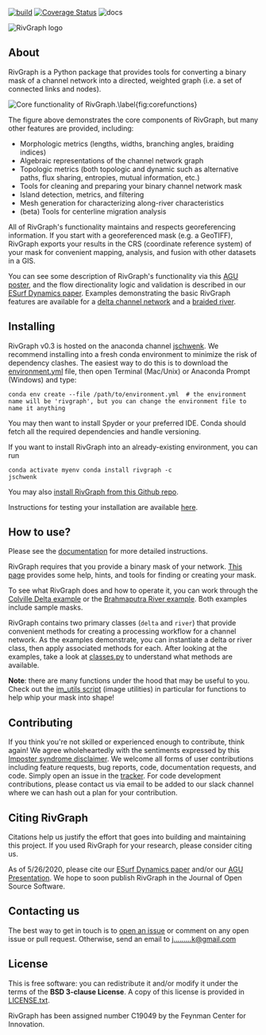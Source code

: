 [![build](https://github.com/jonschwenk/RivGraph/actions/workflows/build.yml/badge.svg)](https://github.com/jonschwenk/RivGraph/actions/workflows/build.yml)
[![Coverage Status](https://coveralls.io/repos/github/jonschwenk/RivGraph/badge.svg?branch=master)](https://coveralls.io/github/jonschwenk/RivGraph?branch=master)
![docs](https://github.com/jonschwenk/RivGraph/workflows/docs/badge.svg)
<br />

![RivGraph logo](https://github.com/jonschwenk/RivGraph/blob/master/docs/logos/rg_logo_full.png)

About
-----

RivGraph is a Python package that provides tools for converting a binary mask of a channel network into a directed, weighted graph (i.e. a set of connected links and nodes). 

![Core functionality of RivGraph.\label{fig:corefunctions}](https://github.com/jonschwenk/RivGraph/blob/master/examples/images/rivgraph_overview_white.PNG)

The figure above demonstrates the core components of RivGraph, but many other features are provided, including:

- Morphologic metrics (lengths, widths, branching angles, braiding indices)
- Algebraic representations of the channel network graph
- Topologic metrics (both topologic and dynamic such as alternative paths, flux sharing, entropies, mutual information, etc.)
- Tools for cleaning and preparing your binary channel network mask
- Island detection, metrics, and filtering
- Mesh generation for characterizing along-river characteristics
- (beta) Tools for centerline migration analysis

All of RivGraph's functionality maintains and respects georeferencing information. If you start with a georeferenced mask (e.g. a GeoTIFF), RivGraph exports your results in the CRS (coordinate reference system) of your mask for convenient mapping, analysis, and fusion with other datasets in a GIS.

You can see some description of RivGraph's functionality via this [AGU poster](https://www.researchgate.net/publication/329845073_Automatic_Extraction_of_Channel_Network_Topology_RivGraph), and the flow directionality logic and validation is described in our [ESurf Dynamics paper](https://www.earth-surf-dynam.net/8/87/2020/esurf-8-87-2020.html). Examples demonstrating the basic RivGraph features are available for a [delta channel network](https://github.com/jonschwenk/RivGraph/blob/master/examples/delta_example.ipynb) and a [braided river](https://github.com/jonschwenk/RivGraph/blob/master/examples/braided_river_example.ipynb).

Installing
-----
RivGraph v0.3 is hosted on the anaconda channel [jschwenk](https://anaconda.org/jschwenk/rivgraph). We recommend installing into a fresh conda environment to minimize the risk of dependency clashes. The easiest way to do this is to download the [environment.yml](https://github.com/jonschwenk/RivGraph/blob/master/environment.yml) file, then open Terminal (Mac/Unix) or Anaconda Prompt (Windows) and type:

<pre><code>conda env create --file /path/to/environment.yml  # the environment name will be 'rivgraph', but you can change the environment file to name it anything</code></pre>

You may then want to install Spyder or your preferred IDE. Conda should fetch all the required dependencies and handle versioning.

If you want to install RivGraph into an already-existing environment, you can run <pre><code>conda activate myenv
conda install rivgraph -c jschwenk</code></pre>

You may also [install RivGraph from this Github repo](https://jonschwenk.github.io/RivGraph/install/index.html#installation-from-source). 

Instructions for testing your installation are available [here](https://jonschwenk.github.io/RivGraph/install/index.html#installation-from-source).

How to use?
-----
Please see the [documentation](https://jonschwenk.github.io/RivGraph/) for more detailed instructions.

RivGraph requires that you provide a binary mask of your network. [This page](https://jonschwenk.github.io/RivGraph/maskmaking/index.html) provides some help, hints, and tools for finding or creating your mask. 

To see what RivGraph does and how to operate it, you can work through the [Colville Delta example](https://github.com/jonschwenk/RivGraph/blob/master/examples/delta_example.ipynb) or the [Brahmaputra River example](https://github.com/jonschwenk/RivGraph/blob/master/examples/braided_river_example.ipynb). Both examples include sample masks. 

RivGraph contains two primary classes (`delta` and `river`) that provide convenient methods for creating a processing workflow for a channel network. As the examples demonstrate, you can instantiate a delta or river class, then apply associated methods for each. After looking at the examples, take a look at [classes.py](https://github.com/jonschwenk/RivGraph/blob/master/rivgraph/classes.py) to understand what methods are available. 

**Note**: there are many functions under the hood that may be useful to you. Check out the [im_utils script](https://github.com/jonschwenk/RivGraph/blob/master/rivgraph/im_utils.py) (image utilities) in particular for functions to help whip your mask into shape!


Contributing
------------
If you think you're not skilled or experienced enough to contribute, think again! We agree wholeheartedly with the sentiments expressed by this [Imposter syndrome disclaimer](https://github.com/Unidata/MetPy#contributing). We welcome all forms of user contributions including feature requests, bug reports, code, documentation requests, and code. Simply open an issue in the [tracker](https://github.com/jonschwenk/RivGraph/issues). For code development contributions, please contact us via email to be added to our slack channel where we can hash out a plan for your contribution. 

Citing RivGraph
------------

Citations help us justify the effort that goes into building and maintaining this project. If you used RivGraph for your research, please consider citing us.

As of 5/26/2020, please cite our [ESurf Dynamics paper](https://www.earth-surf-dynam.net/8/87/2020/esurf-8-87-2020.html) and/or our [AGU Presentation](https://www.researchgate.net/publication/329845073_Automatic_Extraction_of_Channel_Network_Topology_RivGraph). We hope to soon publish RivGraph in the Journal of Open Source Software.

Contacting us
-------------

The best way to get in touch is to [open an issue](https://github.com/jonschwenk/rivgraph/issues/new) or comment on any open issue or pull request. Otherwise, send an email to j.........k@gmail.com


License
------------

This is free software: you can redistribute it and/or modify it under the terms of the **BSD 3-clause License**. A copy of this license is provided in [LICENSE.txt](https://github.com/jonschwenk/RivGraph/blob/master/LICENSE.txt).

RivGraph has been assigned number C19049 by the Feynman Center for Innovation.
